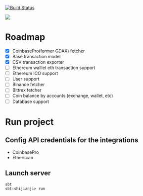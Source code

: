 [![Build Status](https://travis-ci.com/zheli/shijianji.svg?branch=master)](https://travis-ci.com/zheli/shijianji)

![](https://vignette.wikia.nocookie.net/doraemon/images/f/fe/Images.jpeg/revision/latest?cb=20130708030507&path-prefix=en)

# Roadmap
- [x] CoinbasePro(former GDAX) fetcher
- [x] Base transaction model
- [x] CSV transaction exporter
- [ ] Ethereum walllet eth transaction support
- [ ] Ethereum ICO support
- [ ] User support
- [ ] Binance fetcher
- [ ] Bittrex fetcher
- [ ] Coin balance by accounts (exchange, wallet, etc)
- [ ] Database support

# Run project

## Config API credentials for the integrations
* CoinbasePro
* Etherscan

## Launch server
```$xslt
sbt
sbt:shijianji> run
```

